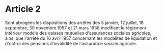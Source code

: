 # Article 2

Sont abrogées les dispositions des arrêtés des 5 janvier, 12 juillet, 18 septembre, 30 novembre 1957 et 21 mars 1958 modifiant le règlement intérieur modèle des caisses mutuelles d'assurances sociales agricoles, ainsi que l'arrêté du 16 avril 1957 concernant les modalités de liquidation et d'octroi des pensions d'invalidité de l'assurance sociale agricole.
